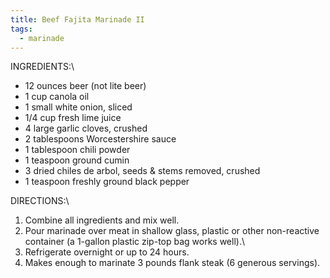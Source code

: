 ```yaml
---
title: Beef Fajita Marinade II
tags:
  - marinade
---
```

INGREDIENTS:\

-   12 ounces beer (not lite beer)
-   1 cup canola oil
-   1 small white onion, sliced
-   1/4 cup fresh lime juice
-   4 large garlic cloves, crushed
-   2 tablespoons Worcestershire sauce
-   1 tablespoon chili powder
-   1 teaspoon ground cumin
-   3 dried chiles de arbol, seeds & stems removed, crushed
-   1 teaspoon freshly ground black pepper

DIRECTIONS:\

1.  Combine all ingredients and mix well.
2.  Pour marinade over meat in shallow glass, plastic or other non-reactive container (a 1-gallon plastic zip-top bag works well).\
3.  Refrigerate overnight or up to 24 hours.
4.  Makes enough to marinate 3 pounds flank steak (6 generous servings).
